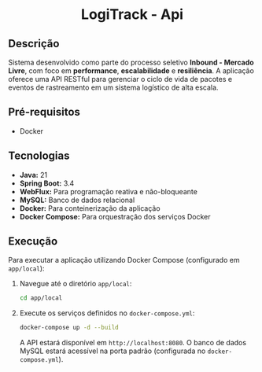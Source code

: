 <h1 align="center">
  LogiTrack - Api
</h1>

## Descrição

Sistema desenvolvido como parte do processo seletivo **Inbound - Mercado Livre**, com foco em **performance**, **escalabilidade** e **resiliência**. A aplicação oferece uma API RESTful para gerenciar o ciclo de vida de pacotes e eventos de rastreamento em um sistema logístico de alta escala.


## Pré-requisitos

* Docker

## Tecnologias

* **Java:** 21
* **Spring Boot:** 3.4
* **WebFlux:** Para programação reativa e não-bloqueante
* **MySQL:** Banco de dados relacional
* **Docker:** Para conteinerização da aplicação
* **Docker Compose:** Para orquestração dos serviços Docker

## Execução

Para executar a aplicação utilizando Docker Compose (configurado em `app/local`):

1.  Navegue até o diretório `app/local`:
    ```bash
    cd app/local
    ```
2.  Execute os serviços definidos no `docker-compose.yml`:
    ```bash
    docker-compose up -d --build
    ```
    A API estará disponível em `http://localhost:8080`. O banco de dados MySQL estará acessível na porta padrão (configurada no `docker-compose.yml`).